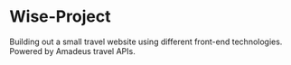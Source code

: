 # Wise-Project
Building out a small travel website using different front-end technologies. Powered by Amadeus travel APIs.
